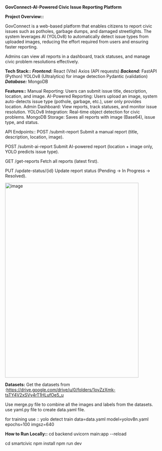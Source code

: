 **GovConnect-AI-Powered Civic Issue Reporting Platform**

**Project Overview::**

GovConnect is a web-based platform that enables citizens to report civic issues such as potholes, garbage dumps, and damaged streetlights. The system leverages AI (YOLOv8) to automatically detect issue types from uploaded images, reducing the effort required from users and ensuring faster reporting.

Admins can view all reports in a dashboard, track statuses, and manage civic problem resolutions effectively.

**Tech Stack::**
_**Frontend:**_
React (Vite)
Axios (API requests)
_**Backend:**_
FastAPI (Python)
YOLOv8 (Ultralytics) for image detection
Pydantic (validation)
_**Database:**_
MongoDB


**Features::**
Manual Reporting: Users can submit issue title, description, location, and image.
AI-Powered Reporting: Users upload an image, system auto-detects issue type (pothole, garbage, etc.), user only provides location.
Admin Dashboard: View reports, track statuses, and monitor issue resolution.
YOLOv8 Integration: Real-time object detection for civic problems.
MongoDB Storage: Saves all reports with image (Base64), issue type, and status.

API Endpoints::
POST /submit-report
Submit a manual report (title, description, location, image).

POST /submit-ai-report
Submit AI-powered report (location + image only, YOLO predicts issue type).

GET /get-reports
Fetch all reports (latest first).

PUT /update-status/{id}
Update report status (Pending → In Progress → Resolved).

<img width="437" height="636" alt="image" src="https://github.com/user-attachments/assets/ebf8dc1c-64b3-4c0a-90ec-f85491c5e4f5" />

**Datasets:**
Get the datasets from :https://drive.google.com/drive/u/0/folders/1ovZzXmk-tsTY4V2xSVy4rT1HLufOe5_u

Use merge.py file to combine all the images and labels from the datasets.
use yaml.py file to create data.yaml file.

for training use :: yolo detect train data=data.yaml model=yolov8n.yaml epochs=100 imgsz=640


**How to Run Locally::**
cd backend
uvicorn main:app --reload

cd smartcivic
npm install
npm run dev







